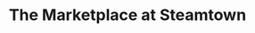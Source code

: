 ---
title: "The Marketplace at Steamtown"
url: /scranton/the-marketplace-at-steamtown/
shop: mall
---